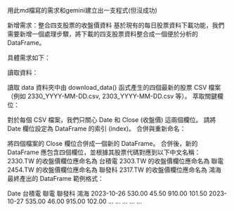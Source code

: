 用此md檔寫的需求和gemini建立出一支程式(但沒成功)


新增需求：整合四支股票的收盤價資料
基於現有的每日股票資料下載功能，我們需要新增一個處理步驟，將下載的四支股票資料整合成一個便於分析的 DataFrame。

具體需求如下：

讀取資料：

讀取 data 資料夾中由 download_data() 函式產生的四個最新的股票 CSV 檔案（例如 2330_YYYY-MM-DD.csv, 2303_YYYY-MM-DD.csv 等）。
萃取關鍵欄位：

對於每個 CSV 檔案，我們只關心 Date 和 Close (收盤價) 這兩個欄位。
請將 Date 欄位設定為 DataFrame 的索引 (index)。
合併與重新命名：

將四個檔案的 Close 欄位合併成一個新的 DataFrame。
合併後，新的 DataFrame 應包含四個欄位，並根據其股票代碼對應到以下中文名稱：
2330.TW 的收盤價欄位應命名為 台積電
2303.TW 的收盤價欄位應命名為 聯電
2454.TW 的收盤價欄位應命名為 聯發科
2317.TW 的收盤價欄位應命名為 鴻海
最終產出的 DataFrame 範例格式：

Date	台積電	聯電	聯發科	鴻海
2023-10-26	530.00	45.50	910.00	101.50
2023-10-27	535.00	46.00	915.00	102.00
...	...	...	...	...